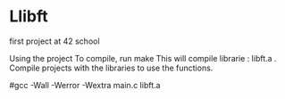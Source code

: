 # Llibft
 first project at 42 school

Using the project
To compile, run make This will compile  librarie : libft.a . Compile projects with the libraries to use the functions.

#gcc -Wall -Werror -Wextra main.c libft.a 
